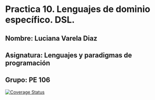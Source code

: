 # Practica 10. Lenguajes de dominio específico. DSL.
## Nombre: Luciana Varela Diaz
## Asignatura: Lenguajes y paradigmas de programación
## Grupo: PE 106

[![Coverage Status](https://coveralls.io/repos/github/Luz-Vare/TDD_LPP_P10/badge.svg?branch=master)](https://coveralls.io/github/Luz-Vare/TDD_LPP_P10?branch=master)
